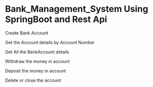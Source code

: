 # Bank_Management_System Using SpringBoot and Rest Api

Create Bank Account

Get the Account details by Account Number

Get All the BankAccount details

Withdraw the money in account

Deposit the money in account

Delete or close the account

